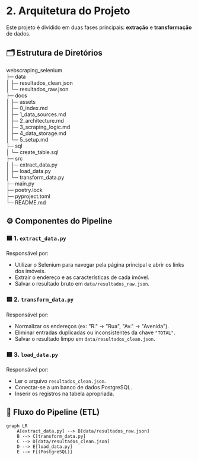 # 2. Arquitetura do Projeto

Este projeto é dividido em duas fases principais: **extração** e **transformação** de dados.

## 🗂️ Estrutura de Diretórios

webscraping_selenium              
├─ data                            
│  ├─ resultados_clean.json       
│  └─ resultados_raw.json         
├─ docs                           
│  ├─ assets                      
│  ├─ 0_index.md                  
│  ├─ 1_data_sources.md           
│  ├─ 2_architecture.md           
│  ├─ 3_scraping_logic.md         
│  ├─ 4_data_storage.md           
│  └─ 5_setup.md                  
├─ sql                            
│  └─ create_table.sql            
├─ src                                  
│  ├─ extract_data.py             
│  ├─ load_data.py                
│  └─ transform_data.py                                     
├─ main.py                        
├─ poetry.lock                    
├─ pyproject.toml                 
└─ README.md                      


## ⚙️ Componentes do Pipeline

### 🟦 1. `extract_data.py`
Responsável por:
- Utilizar o Selenium para navegar pela página principal e abrir os links dos imóveis.
- Extrair o endereço e as características de cada imóvel.
- Salvar o resultado bruto em `data/resultados_raw.json`.

### 🟨 2. `transform_data.py`
Responsável por:
- Normalizar os endereços (ex: "R." → "Rua", "Av." → "Avenida").
- Eliminar entradas duplicadas ou inconsistentes da chave `"TOTAL"`.
- Salvar o resultado limpo em `data/resultados_clean.json`.

### 🟩 3. `load_data.py`
Responsável por:
- Ler o arquivo `resultados_clean.json`.
- Conectar-se a um banco de dados PostgreSQL.
- Inserir os registros na tabela apropriada.

## 🔁 Fluxo do Pipeline (ETL)

```mermaid
graph LR
    A[extract_data.py] --> B[data/resultados_raw.json]
    B --> C[transform_data.py]
    C --> D[data/resultados_clean.json]
    D --> E[load_data.py]
    E --> F[(PostgreSQL)]